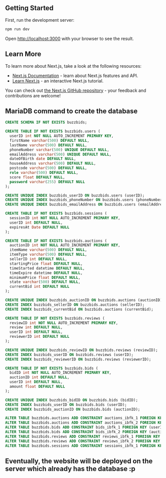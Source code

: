 ## Getting Started

First, run the development server:

```bash
npm run dev
```

Open [http://localhost:3000](http://localhost:3000) with your browser to see the result.

## Learn More

To learn more about Next.js, take a look at the following resources:

- [Next.js Documentation](https://nextjs.org/docs) - learn about Next.js features and API.
- [Learn Next.js](https://nextjs.org/learn) - an interactive Next.js tutorial.

You can check out [the Next.js GitHub repository](https://github.com/vercel/next.js) - your feedback and contributions are welcome!

## MariaDB command to create the database

```sql
CREATE SCHEMA IF NOT EXISTS buzzbids;

CREATE TABLE IF NOT EXISTS buzzbids.users (
  userID int NOT NULL AUTO_INCREMENT PRIMARY KEY,
  firstName varchar(500) DEFAULT NULL,
  lastName varchar(500) DEFAULT NULL,
  phoneNumber varchar(500) UNIQUE DEFAULT NULL,
  emailAddress varchar(500) UNIQUE DEFAULT NULL,
  dateOfBirth date DEFAULT NULL,
  houseAddress varchar(500) DEFAULT NULL,
  postcode varchar(500) DEFAULT NULL,
  role varchar(500) DEFAULT NULL,
  score float DEFAULT NULL,
  password varchar(255) DEFAULT NULL
);

CREATE UNIQUE INDEX buzzbids_userID ON buzzbids.users (userID);
CREATE UNIQUE INDEX buzzbids_phoneNumber ON buzzbids.users (phoneNumber);
CREATE UNIQUE INDEX buzzbids_emailAddress ON buzzbids.users (emailAddress);

CREATE TABLE IF NOT EXISTS buzzbids.sessions (
  sessionID int NOT NULL AUTO_INCREMENT PRIMARY KEY,
  userID int DEFAULT NULL,
  expiresAt Date DEFAULT NULL
);

CREATE TABLE IF NOT EXISTS buzzbids.auctions (
  auctionID int NOT NULL AUTO_INCREMENT PRIMARY KEY,
  itemName varchar(500) DEFAULT NULL,
  itemType varchar(500) DEFAULT NULL,
  sellerID int DEFAULT NULL,
  startingPrice float DEFAULT NULL,
  timeStarted datetime DEFAULT NULL,
  timeExpire datetime DEFAULT NULL,
  minimumPrice float DEFAULT NULL,
  state varchar(500) DEFAULT NULL,
  currentBid int DEFAULT NULL
);

CREATE UNIQUE INDEX buzzbids_auctionID ON buzzbids.auctions (auctionID);
CREATE INDEX buzzbids_sellerID ON buzzbids.auctions (sellerID);
CREATE INDEX buzzbids_currentBid ON buzzbids.auctions (currentBid);

CREATE TABLE IF NOT EXISTS buzzbids.reviews (
  reviewID int NOT NULL AUTO_INCREMENT PRIMARY KEY,
  review int DEFAULT NULL,
  userID int DEFAULT NULL,
  reviewerID int DEFAULT NULL
);

CREATE UNIQUE INDEX buzzbids_reviewID ON buzzbids.reviews (reviewID);
CREATE INDEX buzzbids_userID ON buzzbids.reviews (userID);
CREATE INDEX buzzbids_reviewerID ON buzzbids.reviews (reviewerID);

CREATE TABLE IF NOT EXISTS buzzbids.bids (
  bidID int NOT NULL AUTO_INCREMENT PRIMARY KEY,
  auctionID int DEFAULT NULL,
  userID int DEFAULT NULL,
  amount float DEFAULT NULL
);

CREATE UNIQUE INDEX buzzbids_bidID ON buzzbids.bids (bidID);
CREATE INDEX buzzbids_userID ON buzzbids.bids (userID);
CREATE INDEX buzzbids_auctionID ON buzzbids.bids (auctionID);

ALTER TABLE buzzbids.auctions ADD CONSTRAINT auctions_ibfk_1 FOREIGN KEY (sellerID) REFERENCES buzzbids.users (userID);
ALTER TABLE buzzbids.auctions ADD CONSTRAINT auctions_ibfk_2 FOREIGN KEY (currentBid) REFERENCES buzzbids.bids (bidID);
ALTER TABLE buzzbids.bids ADD CONSTRAINT bids_ibfk_1 FOREIGN KEY (userID) REFERENCES buzzbids.users (userID);
ALTER TABLE buzzbids.bids ADD CONSTRAINT bids_ibfk_2 FOREIGN KEY (auctionID) REFERENCES buzzbids.auctions (auctionID);
ALTER TABLE buzzbids.reviews ADD CONSTRAINT reviews_ibfk_1 FOREIGN KEY (userID) REFERENCES buzzbids.users (userID);
ALTER TABLE buzzbids.reviews ADD CONSTRAINT reviews_ibfk_2 FOREIGN KEY (reviewerID) REFERENCES buzzbids.users (userID);
ALTER TABLE buzzbids.sessions ADD CONSTRAINT sessions_ibfk_1 FOREIGN KEY (userID) REFERENCES buzzbids.users (userID);
```

## Eventually, the website will be deployed on the server which already has the database :p
